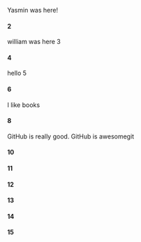 Yasmin was here!
#### 2
william was here 3
#### 4
hello 5
#### 6
I like books
#### 8
GitHub is really good.
GitHub is awesomegit
#### 10
#### 11
#### 12
#### 13
#### 14
#### 15
